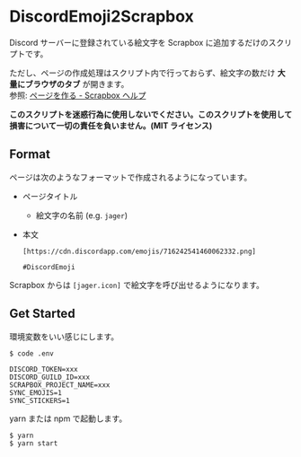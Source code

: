 # DiscordEmoji2Scrapbox

Discord サーバーに登録されている絵文字を Scrapbox に追加するだけのスクリプトです。

ただし、ページの作成処理はスクリプト内で行っておらず、絵文字の数だけ **大量にブラウザのタブ** が開きます。  
参照: [ページを作る - Scrapbox ヘルプ](https://scrapbox.io/help-jp/%E3%83%9A%E3%83%BC%E3%82%B8%E3%82%92%E4%BD%9C%E3%82%8B#58ae7c9a97c29100005b886b)

**このスクリプトを迷惑行為に使用しないでください。このスクリプトを使用して損害について一切の責任を負いません。(MIT ライセンス)**

## Format

ページは次のようなフォーマットで作成されるようになっています。

- ページタイトル
  - 絵文字の名前 (e.g. `jager`)
- 本文

  ```
  [https://cdn.discordapp.com/emojis/716242541460062332.png]

  #DiscordEmoji
  ```

Scrapbox からは `[jager.icon]` で絵文字を呼び出せるようになります。

## Get Started

環境変数をいい感じにします。

```console
$ code .env
```

```dotenv
DISCORD_TOKEN=xxx
DISCORD_GUILD_ID=xxx
SCRAPBOX_PROJECT_NAME=xxx
SYNC_EMOJIS=1
SYNC_STICKERS=1
```

yarn または npm で起動します。

```console
$ yarn
$ yarn start
```
